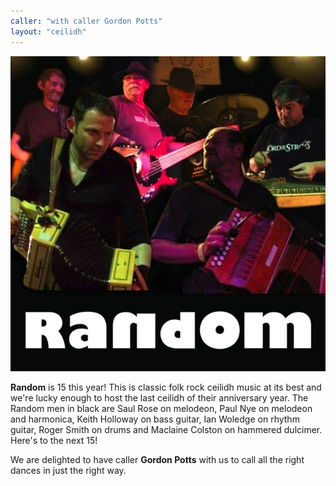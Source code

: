 ```yaml
---
caller: "with caller Gordon Potts"
layout: "ceilidh"
---
```


[![Random photo](/assets/img/bands/random_thumb.jpg)](/assets/img/bands/random.jpg)

__Random__ is 15 this year!  This is classic folk rock ceilidh music at its best and we're lucky enough to host the last ceilidh of their anniversary year.  The Random men in black are Saul Rose on melodeon, Paul Nye on melodeon and harmonica, Keith Holloway on bass guitar, Ian Woledge on rhythm guitar, Roger Smith on drums and Maclaine Colston on hammered dulcimer.  Here's to the next 15!

We are delighted to have caller __Gordon Potts__ with us to call all the right dances in just the right way.  